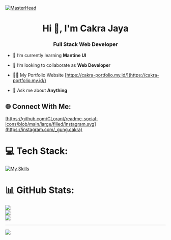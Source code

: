 [![MasterHead](https://blogger.googleusercontent.com/img/b/R29vZ2xl/AVvXsEgUfGDnAp10_8MkEu1cb5SSz_2iWyFqSg-lE9vOOMew8qRfjCNaibXGC8bYIxyDlsbAM82qf6QSW1aZqMrom5nNW66dcKWPp5liYNT3Ehy1qsgYp2pCwb8lMb-HGbwt-CMTEgF5-XLsxM8/s1600/image1.gif)](https://gungcakra.github.io/Portfolio/)
<h1 align="center">Hi 👋, I'm Cakra Jaya</h1>
<h3 align="center">Full Stack Web Developer</h3>

- 🌱 I’m currently learning **Mantine UI**

- 👯 I’m looking to collaborate as **Web Developer**

- 👨‍💻 My Portfolio Website [https://cakra-portfolio.my.id/](https://cakra-portfolio.my.id/)

- 💬 Ask me about **Anything**


## 🌐 Connect With Me:
[https://github.com/CLorant/readme-social-icons/blob/main/large/filled/instagram.svg](https://instagram.com/_gung.cakra)

# 💻 Tech Stack:
[![My Skills](https://skillicons.dev/icons?i=html,css,js,php,java,jquery,bootstrap,laravel,mysql,react,vite,express,electron,vercel,nodejs,androidstudio,figma,postman&theme=dark)](https://skillicons.dev)


# 📊 GitHub Stats:
![](https://github-readme-stats.vercel.app/api?username=gungcakra&theme=dark&hide_border=true&include_all_commits=false&count_private=false)<br/>
![](https://github-readme-streak-stats.herokuapp.com/?user=gungcakra&theme=dark&hide_border=true)<br/>
![](https://github-readme-stats.vercel.app/api/top-langs/?username=gungcakra&theme=dark&hide_border=true&include_all_commits=false&count_private=false&layout=compact)

---
[![](https://visitcount.itsvg.in/api?id=gungcakra&label=Profile%20Views&color=1&pretty=true)](https://visitcount.itsvg.in)

<!-- Proudly created with GPRM ( https://gprm.itsvg.in ) -->




